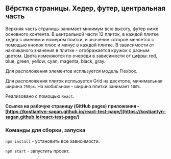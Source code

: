 ## Вёрстка страницы. Хедер, футер, центральная часть

Верхняя часть страницы занимает минимум всю высоту, футер ниже основного
контента. В центральной части 12 плиток, в каждой плитке хедер с именем и
номером плитки, и значение которое меняется с помощью кнопок плюс и минус в
каждой плитке. В зависимости от накликаного значения в плитке - отображается
кружок с разным цветом. Цвета изменяются по очереди в зависимости от цифры: red,
blue, green, yellow, cyan, magenta, black, gray.

Для расположения элементов испльзуется модель Flexbox.

Для расположения плиток испльзуется Grid на десктопе, минимальная ширина
`250px`. На мобильном - ширина плитки занимает `100%`.

Реализовано с помощью `React`.

**Ссылка на рабочую страницу (GitHub pages) приложения -
[https://kostiantyn-sagan.github.io/react-test-page/](https://kostiantyn-sagan.github.io/react-test-page/)**

### Команды для сборки, запуска

`npm install` - установить все зависимости.

`npm start` - запустить проект.
